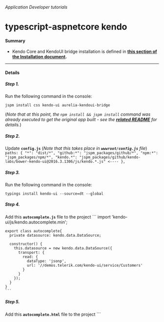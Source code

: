 _Application Developer tutorials_
# typescript-aspnetcore kendo

#### Summary

- Kendo Core and KendoUI bridge installation is defined in **[this section of the Installation document](https://aurelia-ui-toolkits.gitbooks.io/kendo-ui-sdk-installation/content/installation/installing%20kendo/advanced/core/jspm.html).** 



***

#### Details

##### Step 1. 

Run the following command in the console:

 ```
 jspm install css kendo-ui aurelia-kendoui-bridge
 ```
  (_Note that at this point, the `npm install && jspm install` command was already executed to get the original app built - see the **[related README](https://github.com/aurelia/skeleton-navigation/blob/master/skeleton-typescript-aspnetcore/src/skeleton/README.md#running-the-app-without-visual-studio)** for details._)

##### Step 2. 

Update **`config.js`** (_Note that this takes place in **`wwwroot/config.js`** file_)
    ```
    paths: {
       "*": "dist/*",
       "github:*": "jspm_packages/github/*",
       "npm:*": "jspm_packages/npm/*",
       "kendo.*": "jspm_packages/github/kendo-labs/bower-kendo-ui@2016.3.1306/js/kendo.*.js" <----
    },
     ```
     
##### Step 3. 

Run the following command in the console:
 ```
 typings install kendo-ui --source=dt --global
 ```
     
##### Step 4. 

Add this **`autocomplete.js`** file to the project
    ```
    import 'kendo-ui/js/kendo.autocomplete.min';

    export class autocomplete{
      private datasource: kendo.data.DataSource;

      constructor() {
        this.datasource = new kendo.data.DataSource({
          transport: {
            read: {
              dataType: 'jsonp',
              url: '//demos.telerik.com/kendo-ui/service/Customers'
            }
          }
        });
      }	
    }    
    ```

##### Step 5. 

Add this **`autocomplete.html`** file to the project
    ```
    <template>
      <require from="aurelia-kendoui-bridge/autocomplete/autocomplete"></require>
      <require from="aurelia-kendoui-bridge/common/template"></require>
      <require from="kendo-ui/styles/kendo.common.min.css!"></require>
      <require from="kendo-ui/styles/kendo.bootstrap.min.css!"></require>
      <require from="./autocomplete.css"></require>

      <div id="example" style="margin-top: 20px; margin-left: 20px">
        <div class="demo-section k-content">
          <p><strong>Customers:</strong></p>

          <ak-autocomplete k-data-source.bind="datasource"
                          k-height.bind="400"
                          k-min-length.bind="1"
                          k-data-text-field="ContactName">
            <ak-template>
              <span class="k-state-default" style="background-image: url('http://demos.telerik.com/kendo-ui/content/web/Customers/${CustomerID}.jpg')"></span>
              <span class="k-state-default"><h3>${ContactName}</h3><p>${CompanyName}</p></span>
            </ak-template>
            <ak-template for='headerTemplate'>
              <div class="dropdown-header k-widget k-header">
                <span>Photo</span>
                <span>Contact info</span>
              </div>
            </ak-template>

            <input id="autocomplete-customizing-templates-customers" style="width: 50%"/>
          </ak-autocomplete>

          <p class="demo-hint">Start typing to find a customer. E.g. "Ann" </p>
        </div>
      </div>
    </template>
    ```

##### Step 6. 

Add this **`autocomplete.css`** file to the project
    ```
    .dropdown-header {
            border-width: 0 0 1px 0;
            text-transform: uppercase;
        }

        .dropdown-header > span {
            display: inline-block;
            padding: 10px;
        }

        .dropdown-header > span:first-child {
            width: 50px;
        }

        .k-item {
            line-height: 1em;
            min-width: 300px;
        }

        /* Material Theme padding adjustment*/

        .k-material .k-item,
        .k-material .k-item.k-state-hover,
        .k-materialblack .k-item,
        .k-materialblack .k-item.k-state-hover {
            padding-left: 5px;
            border-left: 0;
        }

        .k-item > span {
            -webkit-box-sizing: border-box;
            -moz-box-sizing: border-box;
            box-sizing: border-box;
            display: inline-block;
            vertical-align: top;
            margin: 20px 10px 10px 5px;
        }

        .k-item > span:first-child {
            -moz-box-shadow: inset 0 0 30px rgba(0,0,0,.3);
            -webkit-box-shadow: inset 0 0 30px rgba(0,0,0,.3);
            box-shadow: inset 0 0 30px rgba(0,0,0,.3);
            margin: 10px;
            width: 50px;
            height: 50px;
            border-radius: 50%;
            background-size: 100%;
            background-repeat: no-repeat;
        }

        h3 {
            font-size: 1.2em;
            font-weight: normal;
            margin: 0 0 1px 0;
            padding: 0;
        }

        p {
            margin: 0;
            padding: 0;
            font-size: .8em;
        }

    ```

6. Add the request to load the aurelia-kendoui-bridge plugin. This should be done by adding the highlighted statement below to the file `main.js`

<p align=center>
  <img src="https://cloud.githubusercontent.com/assets/2712405/21959138/412ffcfc-da8c-11e6-82bd-b326e34e830d.png"></img>
</p>


##### Step 7.

Add the request to load the aurelia-kendoui-bridge plugin by adding the highlighted statement below (`.plugin('aurelia-kendoui-bridge');` to the file `main.js`

<p align=center>
  <img src="https://cloud.githubusercontent.com/assets/2712405/21959138/412ffcfc-da8c-11e6-82bd-b326e34e830d.png"></img>
</p>

##### Step 8.

Add the following line to `app.js`
    
 ```
    { route: 'autocomplete',  name: 'autocomplete', moduleId: 'autocomplete', nav: true, title: 'Autocomplete' }
 ```
    
***








